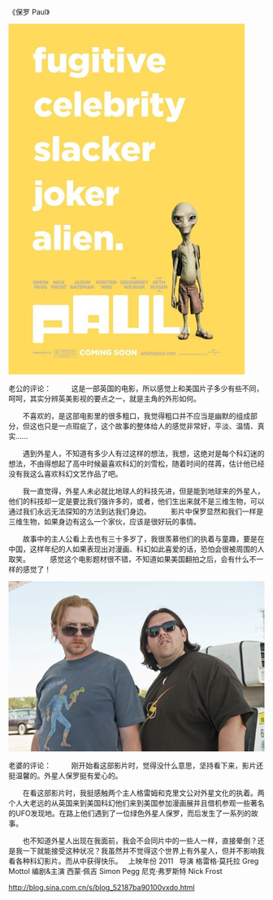 《保罗 Paul》

			
![](./img/52187ba9taa76c676be6f&690.jpg)

老公的评论：
 
　　这是一部英国的电影，所以感觉上和美国片子多少有些不同，呵呵，其实分辨英美影视的要点之一，就是主角的外形如何。
 

　　不喜欢的，是这部电影里的很多粗口，我觉得粗口并不应当是幽默的组成部分，但这也只是一点瑕疵了，这个故事的整体给人的感觉非常好，平淡、温情、真实……
 

　　遇到外星人，不知道有多少人有过这样的想法，我想，这绝对是每个科幻迷的想法，不由得想起了高中时候最喜欢科幻的刘雪松，随着时间的荏苒，估计他已经没有我这么喜欢科幻文艺作品了吧。
 

　　我一直觉得，外星人未必就比地球人的科技先进，但是能到地球来的外星人，他们的科技却一定是要比我们强许多的，或者，他们生出来就不是三维生物，可以通过我们永远无法探知的方法到达我们身边。
 
　　影片中保罗显然和我们一样是三维生物，如果身边有这么一个家伙，应该是很好玩的事情。
 

　　故事中的主人公看上去也有三十多岁了，我很羡慕他们的执着与童趣，要是在中国，这样年纪的人如果表现出对漫画、科幻如此喜爱的话，恐怕会很被周围的人取笑。
 
　　感觉这个电影题材很不错，不知道如果美国翻拍之后，会有什么不一样的感觉了！
 

![](./img/52187ba9taa76c6132705&690.jpg)


老婆的评论：
 
　　刚开始看这部影片时，觉得没什么意思，坚持看下来，影片还挺温馨的。外星人保罗挺有爱心的。
 

　　在看这部影片时，我挺感触两个主人格雷姆和克里文公对外星文化的执着。两个人大老远的从英国来到美国科幻他们来到美国参加漫画展并且借机参观一些著名的UFO发现地。在路上他们遇到了一位绿色外星人保罗，而后发生了一系列的故事。
 

　　也不知道外星人出现在我面前，我会不会同片中的一些人一样，直接晕倒？还是我一下就能接受这种状况？我虽然并不觉得这个世界上有外星人，但并不影响我看各种科幻影片。而从中获得快乐。
 
上映年份
2011
 
导演
格雷格·莫托拉
Greg Mottol
编剧&主演
西蒙·佩吉
Simon Pegg
尼克·弗罗斯特
Nick Frost							
		
http://blog.sina.com.cn/s/blog_52187ba90100vxdo.html
